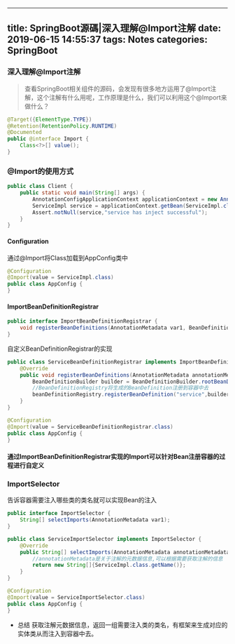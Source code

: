 
---
title: SpringBoot源碼|深入理解@Import注解
date: 2019-06-15 14:55:37
tags: Notes
categories: SpringBoot 
---

### 深入理解@Import注解


> 查看SpringBoot相关组件的源码，会发现有很多地方运用了@Import注解，这个注解有什么用呢，工作原理是什么，我们可以利用这个@Import来做什么？

```java
@Target({ElementType.TYPE})
@Retention(RetentionPolicy.RUNTIME)
@Documented
public @interface Import {
    Class<?>[] value();
}
```

### @Import的使用方式

```java
public class Client {
    public static void main(String[] args) {
        AnnotationConfigApplicationContext applicationContext = new AnnotationConfigApplicationContext(AppConfig.class);
        ServiceImpl service = applicationContext.getBean(ServiceImpl.class);
        Assert.notNull(service,"service has inject successful");
    }
}
```
#### Configuration
通过@Import将Class加载到AppConfig类中

```java
@Configuration
@Import(value = ServiceImpl.class)
public class AppConfig {
}
```

#### ImportBeanDefinitionRegistrar

```java
public interface ImportBeanDefinitionRegistrar {
    void registerBeanDefinitions(AnnotationMetadata var1, BeanDefinitionRegistry var2);
}
```

自定义BeanDefinitionRegistrar的实现
```java
public class ServiceBeanDefinitionRegistrar implements ImportBeanDefinitionRegistrar{
    @Override
    public void registerBeanDefinitions(AnnotationMetadata annotationMetadata, BeanDefinitionRegistry beanDefinitionRegistry) {
        BeanDefinitionBuilder builder = BeanDefinitionBuilder.rootBeanDefinition(ServiceImpl.class);
        //BeanDefinitionRegistry将生成的BeanDefinition注册到容器中去
        beanDefinitionRegistry.registerBeanDefinition("service",builder.getBeanDefinition());
    }
}
```


```java
@Configuration
@Import(value = ServiceBeanDefinitionRegistrar.class)
public class AppConfig {
}
```
#### 通过ImportBeanDefinitionRegistrar实现的Import可以针对Bean注册容器的过程进行自定义

### ImportSelector
告诉容器需要注入哪些类的类名就可以实现Bean的注入

```java
public interface ImportSelector {
    String[] selectImports(AnnotationMetadata var1);
}
```

```java
public class ServiceImportSelector implements ImportSelector {
    @Override
    public String[] selectImports(AnnotationMetadata annotationMetadata) {
        //annotationMetadata是关于注解的元数据信息,可以根据需要获取注解的信息
        return new String[]{ServiceImpl.class.getName()};
    }
}
```

```java
@Configuration
@Import(value = ServiceImportSelector.class)
public class AppConfig {
}
```

* 总结
获取注解元数据信息，返回一组需要注入类的类名，有框架来生成对应的实体类从而注入到容器中去。
